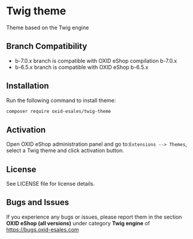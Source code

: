 # Twig theme
Theme based on the Twig engine

## Branch Compatibility

* b-7.0.x branch is compatible with OXID eShop compilation b-7.0.x
* b-6.5.x branch is compatible with OXID eShop b-6.5.x

## Installation

Run the following command to install theme:

```bash
composer require oxid-esales/twig-theme
```

## Activation

Open OXID eShop administration panel and go to:`Extensions --> Themes`,
select a Twig theme and click activation button.

## License

See LICENSE file for license details.

## Bugs and Issues

If you experience any bugs or issues, please report them in the section **OXID eShop (all versions)** under category **Twig engine** of https://bugs.oxid-esales.com
